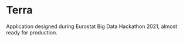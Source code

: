 # Terra

Application designed during Eurostat Big Data Hackathon 2021, almost ready for production.


